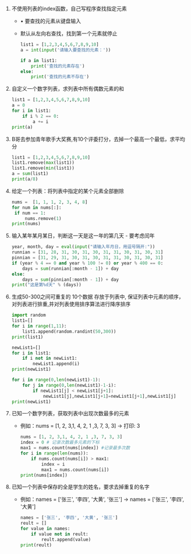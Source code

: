 1. 不使用列表的index函数，自己写程序查找指定元素

   + • 要查找的元素从键盘输入

   + 默认从左向右查找，找到第一个元素就停止

     ```python
     list1 = [1,2,3,4,5,6,7,8,9,10]
     a = int(input('请输入要查找的元素：'))
     
     if a in list1:
         print('查找的元素存在')
     else:
         print('查找的元素不存在')
     ```

     

2. 自定义一个数字列表，求列表中所有偶数元素的和

   ```python
   list1 = [1,2,3,4,5,6,7,8,9,10]
   a = 0
   for i in list1:
       if i % 2 == 0:
           a += i
   print(a)
   ```

   

3. B哥去参加青年歌手大奖赛,有10个评委打分，去掉一个最高一个最低，求平均分

   ```python
   list1 = [1,2,3,4,5,6,7,8,9,10]
   list1.remove(max(list1))
   list1.remove(min(list1))
   a = sum(list1)
   print(a/8)
   ```

   

4. 给定一个列表：将列表中指定的某个元素全部删除

   ```python
   nums =  [1, 1, 1, 2, 3, 4, 8]
   for num in nums[:]:
   	if num == 1:
   		nums.remove(1)
   print(nums)
   ```

   

5. 输入某年某月某日，判断这一天是这一年的第几天 \- 要考虑闰年

   ```python
   year, month, day = eval(input("请输入年月日，用逗号隔开:"))
   runnian = [31, 28, 31, 30, 31, 30, 31, 31, 30, 31, 30, 31]
   pinnian = [31, 29, 31, 30, 31, 30, 31, 31, 30, 31, 30, 31]
   if (year % 4 == 0 and year % 100 != 0) or year % 400 == 0:
       days = sum(runnian[:month - 1]) + day
   else:
       days = sum(pinnian[:month - 1]) + day
   print("这是第%d天" % (days))
   ```

   

6. 生成50-300之间可重复的 10个数据 存放于列表中, 保证列表中元素的顺序，对列表进行排重,并对列表使用排序算法进行降序排序

   ```python
   import random
   list1=[]
   for i in range(1,11):
       list1.append(random.randint(50,300))
   print(list1)
   
   newList1=[]
   for i in list1:
       if i not in newList1:
           newList1.append(i)
   print(newList1)
   
   for i in range(0,len(newList1)-1):
       for j in range(0,len(newList1)-1-i):
           if newList1[j] < newList1[j+1]:
               newList1[j],newList1[j+1]=newList1[j+1],newList1[j]
   print(newList1)
   ```

   

7. 已知一个数字列表，获取列表中出现次数最多的元素

   + 例如：nums = [1, 2, 3,1, 4, 2, 1 ,3, 7, 3, 3]  ->  打印: 3

     ```python
     nums = [1, 2, 3,1, 4, 2, 1 ,3, 7, 3, 3]
     index = 0 # 记录次数最多元素的下标
     max1 = nums.count(nums[index]) #记录最多次数
     for i in range(len(nums)):
         if nums.count(nums[i]) > max1:
             index = i
             max1 = nums.count(nums[i])
     print(nums[index])
     ```

     

8. 已知一个列表中保存的全是学生的姓名，要求去掉重复的名字

   + 例如：names = ['张三', '李四', '大黄', '张三']  ->  names = ['张三', '李四', '大黄'] 
   
     ```python
     names = ['张三', '李四', '大黄', '张三']
     reult = []
     for value in names:
         if value not in reult:
             reult.append(value)
     print(reult)
     ```
   
     

